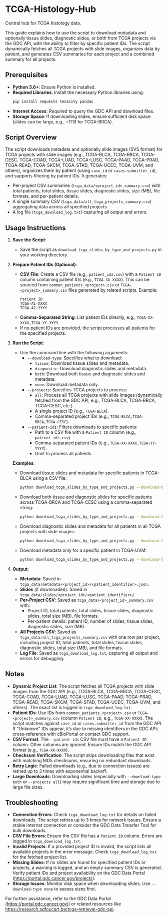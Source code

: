 # TCGA-Histology-Hub
Central hub for TCGA histology data.


This guide explains how to use the script to download metadata and optionally tissue slides, diagnostic slides, or both from TCGA projects via the GDC API, with the ability to filter by specific patient IDs. The script dynamically fetches all TCGA projects with slide images, organizes data by patient, and generates CSV summaries for each project and a combined summary for all projects.

## Prerequisites

- **Python 3.6+**: Ensure Python is installed.
- **Required Libraries**: Install the necessary Python libraries using:
  ```bash
  pip install requests tenacity pandas
  ```
- **Internet Access**: Required to query the GDC API and download files.
- **Storage Space**: If downloading slides, ensure sufficient disk space (slides can be large, e.g., ~1TB for TCGA-BRCA).

## Script Overview

The script downloads metadata and optionally slide images (SVS format) for TCGA projects with slide images (e.g., TCGA-BLCA, TCGA-BRCA, TCGA-CESC, TCGA-COAD, TCGA-LUAD, TCGA-LUSC, TCGA-PAAD, TCGA-PRAD, TCGA-READ, TCGA-SKCM, TCGA-STAD, TCGA-UCEC, TCGA-UVM, and others), organizes them by patient (using `case_id` or `cases.submitter_id`), and supports filtering by patient IDs. It generates:
- Per-project CSV summaries (`tcga_data/<project_id>_summary.csv`) with total patients, total slides, tissue slides, diagnostic slides, size (MB), file formats, and per-patient details.
- A single summary CSV (`tcga_data/all_tcga_projects_summary.csv`) aggregating data across all specified projects.
- A log file (`tcga_download_log.txt`) capturing all output and errors.

## Usage Instructions

1. **Save the Script**:
   - Save the script as `download_tcga_slides_by_type_and_projects.py` in your working directory.

2. **Prepare Patient IDs (Optional)**:
   - **CSV File**: Create a CSV file (e.g., `patient_ids.csv`) with a `Patient ID` column containing patient IDs (e.g., `TCGA-XX-XXXX`). This can be sourced from `common_patients_<project>.csv` or `TCGA-<project>_summary.csv` files generated by related scripts. Example:
     ```csv
     Patient ID
     TCGA-A1-XXXX
     TCGA-A2-YYYY
     ```
   - **Comma-Separated String**: List patient IDs directly, e.g., `TCGA-XX-XXXX,TCGA-YY-YYYY`.
   - If no patient IDs are provided, the script processes all patients for the specified projects.

3. **Run the Script**:
   - Use the command line with the following arguments:
     - `--download-type`: Specifies what to download:
       - `tissue`: Download tissue slides and metadata.
       - `diagnostic`: Download diagnostic slides and metadata.
       - `both`: Download both tissue and diagnostic slides and metadata.
       - `none`: Download metadata only.
     - `--projects`: Specifies TCGA projects to process:
       - `all`: Process all TCGA projects with slide images (dynamically fetched from the GDC API, e.g., TCGA-BLCA, TCGA-BRCA, TCGA-CESC, etc.).
       - A single project ID (e.g., `TCGA-BLCA`).
       - Comma-separated project IDs (e.g., `TCGA-BLCA,TCGA-BRCA,TCGA-CESC`).
     - `--patient-ids`: Filters downloads to specific patients:
       - Path to a CSV file with a `Patient ID` column (e.g., `patient_ids.csv`).
       - Comma-separated patient IDs (e.g., `TCGA-XX-XXXX,TCGA-YY-YYYY`).
       - Omit to process all patients.

   **Examples**:
   - Download tissue slides and metadata for specific patients in TCGA-BLCA using a CSV file:
     ```bash
     python download_tcga_slides_by_type_and_projects.py --download-type tissue --projects TCGA-BLCA --patient-ids patient_ids.csv
     ```
   - Download both tissue and diagnostic slides for specific patients across TCGA-BRCA and TCGA-CESC using a comma-separated string:
     ```bash
     python download_tcga_slides_by_type_and_projects.py --download-type both --projects TCGA-BRCA,TCGA-CESC --patient-ids TCGA-A1-XXXX,TCGA-A2-YYYY
     ```
   - Download diagnostic slides and metadata for all patients in all TCGA projects with slide images:
     ```bash
     python download_tcga_slides_by_type_and_projects.py --download-type diagnostic --projects all
     ```
   - Download metadata only for a specific patient in TCGA-UVM:
     ```bash
     python download_tcga_slides_by_type_and_projects.py --download-type none --projects TCGA-UVM --patient-ids TCGA-ZZ-ZZZZ
     ```

4. **Output**:
   - **Metadata**: Saved in `tcga_data/metadata/<project_id>/<patient_identifier>.json`.
   - **Slides** (if downloaded): Saved in `tcga_data/slides/<project_id>/<patient_identifier>/`.
   - **Per-Project CSV**: Saved as `tcga_data/<project_id>_summary.csv` with:
     - Project ID, total patients, total slides, tissue slides, diagnostic slides, total size (MB), file formats.
     - Per-patient details: patient ID, number of slides, tissue slides, diagnostic slides, size (MB).
   - **All Projects CSV**: Saved as `tcga_data/all_tcga_projects_summary.csv` with one row per project, including project ID, total patients, total slides, tissue slides, diagnostic slides, total size (MB), and file formats.
   - **Log File**: Saved as `tcga_download_log.txt`, capturing all output and errors for debugging.

## Notes
- **Dynamic Project List**: The script fetches all TCGA projects with slide images from the GDC API (e.g., TCGA-BLCA, TCGA-BRCA, TCGA-CESC, TCGA-COAD, TCGA-LUAD, TCGA-LUSC, TCGA-PAAD, TCGA-PRAD, TCGA-READ, TCGA-SKCM, TCGA-STAD, TCGA-UCEC, TCGA-UVM, and others). The exact list is logged in `tcga_download_log.txt`.
- **Patient IDs**: Use IDs from `common_patients_<project>.csv` or `TCGA-<project>_summary.csv` (column `Patient ID`, e.g., `TCGA-XX-XXXX`). The script matches against `case_id` or `cases.submitter_id` from the GDC API. If "Unknown" IDs appear, it’s due to missing identifiers in the GDC API; cross-reference with cBioPortal or contact GDC support.
- **CSV Format**: The `--patient-ids` CSV file must have a `Patient ID` column. Other columns are ignored. Ensure IDs match the GDC API format (e.g., `TCGA-XX-XXXX`).
- **Checksum Verification**: The script skips downloading files that exist with matching MD5 checksums, ensuring no redundant downloads.
- **Retry Logic**: Failed downloads (e.g., due to connection issues) are retried up to 3 times with exponential backoff.
- **Large Downloads**: Downloading slides (especially with `--download-type both` or `--projects all`) may require significant time and storage due to large file sizes.

## Troubleshooting
- **Connection Errors**: Check `tcga_download_log.txt` for details on failed downloads. The script retries up to 3 times for network issues. Ensure a stable internet connection or consider the GDC Data Transfer Tool for bulk downloads.
- **CSV File Errors**: Ensure the CSV file has a `Patient ID` column. Errors are logged in `tcga_download_log.txt`.
- **Invalid Projects**: If a provided project ID is invalid, the script lists all available projects in the error message. Check `tcga_download_log.txt` for the fetched project list.
- **Missing Slides**: If no slides are found for specified patient IDs or projects, a warning is logged, and an empty summary CSV is generated. Verify patient IDs and project availability on the GDC Data Portal (https://portal.gdc.cancer.gov/projects).
- **Storage Issues**: Monitor disk space when downloading slides. Use `--download-type none` to assess sizes first.

For further assistance, refer to the GDC Data Portal (https://portal.gdc.cancer.gov/) or related resources like https://research.adfoucart.be/tcga-retrieval-gdc-api.
